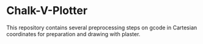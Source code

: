 # Chalk-V-Plotter
This repository contains several preprocessing steps on gcode in Cartesian coordinates for preparation and drawing with plaster.
